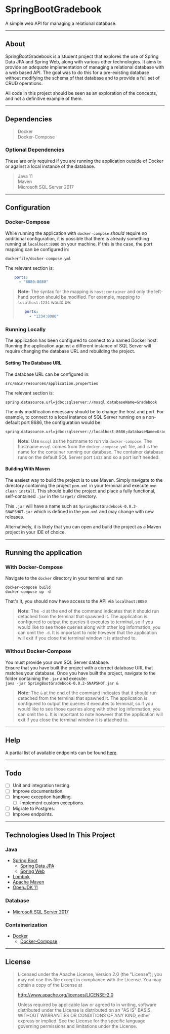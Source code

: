 # SpringBootGradebook

A simple web API for managing a relational database.

---

## About

SpringBootGradebook is a student project that explores the use of Spring Data JPA and Spring Web, 
along with various other technologies. It aims to provide an *adequate* implementation of managing a
relational database with a web based API. The goal was to do this for a pre-existing database without modifying
the schema of that database and to provide a full set of CRUD operations.


All code in this project should be seen as an exploration of the concepts, and not a definitive example of them.

---

## Dependencies

> Docker  
> Docker-Compose

### Optional Dependencies
These are only required if you are running the application outside of Docker or against a local instance
of the database.

> Java 11  
> Maven  
> Microsoft SQL Server 2017

---

## Configuration

### Docker-Compose

While running the application with `docker-compose` *should* require no additional configuration, it is possible
that there is already something running at `localhost:8080` on your machine. If this is the case, the port mapping
can be configured in:

`dockerfile/docker-compose.yml`

The relevant section is:
```yaml
    ports:
      - "8080:8080"
```

> **Note:** The syntax for the mapping is `host:container` and only the left-hand portion should be modified.
>For example, mapping to `localhost:1234` would be:
> ```yaml
>    ports:
>      - "1234:8080"
> ```

### Running Locally 

The application has been configured to connect to a named Docker host. Running the application against a different
instance of SQL Server will require changing the database URL and rebuilding the project.

#### Setting The Database URL

The database URL can be configured in:

`src/main/resources/application.properties`

The relevant section is:

```
spring.datasource.url=jdbc:sqlserver://mssql;databaseName=Gradebook
```

The only modification necessary should be to change the host and port. For example, to connect to a
local instance of SQL Server running on a non-default port 8686, the configuration would be:  

```
spring.datasource.url=jdbc:sqlserver://localhost:8686;databaseName=Gradebook
```

> **Note:** Use `mssql` as the hostname to run via `docker-compose`. The hostname `mssql` comes from the 
> `docker-compose.yml` file, and is the name for the container running our database. The container database runs on the 
> default SQL Server port `1433` and so a port isn't needed.


#### Building With Maven

The easiest way to build the project is to use Maven. Simply navigate to the directory containing the project
`pom.xml` in your terminal and execute `mvn clean install`. This should build the project and place a fully functional,
self-contained `.jar` in the `target/` directory. 

This `.jar` will have a name such as `SpringBootGradebook-0.0.2-SNAPSHOT.jar` which is defined 
in the `pom.xml` and may change with new releases.

Alternatively, it is likely that you can open and build the project as a Maven project in your IDE of choice.


---

## Running the application

### With Docker-Compose
Navigate to the `docker` directory in your terminal and run
```
docker-compose build
docker-compose up -d
```

That's it, you should now have access to the API via `localhost:8080`

> **Note:** The `-d` at the end of the command indicates that it should run detached from the terminal
> that spawned it. The application is configured to output the queries it executes to terminal, so if you would
> like to see those queries along with other log information, you can omit the `-d`. It is important
> to note however that the application will exit if you close the terminal window it is attached to.

### Without Docker-Compose

You must provide your own SQL Server database.  
Ensure that you have built the project with a correct database URL that matches your database.
Once you have built the project, navigate to the folder containing the `.jar` and execute:  
`java -jar SpringBootGradebook-0.0.2-SNAPSHOT.jar &`

> **Note:** The `&` at the end of the command indicates that it should run detached from the terminal
> that spawned it. The application is configured to output the queries it executes to terminal, so if you would
> like to see those queries along with other log information, you can omit the `&`. It is important
> to note however that the application will exit if you close the terminal window it is attached to.

---

## Help

A partial list of available endpoints can be found [here](ENDPOINTS.md).  

---


## Todo

- [ ] Unit and integration testing.
- [ ] Improve documentation.
- [ ] Improve exception handling.
  - [ ] Implement custom exceptions.
- [ ] Migrate to Postgres.
- [ ] Improve endpoints.

---

## Technologies Used In This Project

### Java

- [Spring Boot](https://spring.io/projects/spring-boot)
  - [Spring Data JPA](https://spring.io/projects/spring-data-jpa)
  - [Spring Web](https://docs.spring.io/spring-framework/docs/current/reference/html/web.html)
- [Lombok](https://projectlombok.org/)
- [Apache Maven](https://maven.apache.org/)
- [OpenJDK 11](https://openjdk.java.net/projects/jdk/11/)

### Database

- [Microsoft SQL Server 2017](https://www.microsoft.com/en-us/sql-server/sql-server-2017)

### Containerization

- [Docker](https://www.docker.com/)
  - [Docker-Compose](https://docs.docker.com/compose/)

---

## License

>Licensed under the Apache License, Version 2.0 (the "License");
>you may not use this file except in compliance with the License.
>You may obtain a copy of the License at
>
>   http://www.apache.org/licenses/LICENSE-2.0
>
>Unless required by applicable law or agreed to in writing, software
>distributed under the License is distributed on an "AS IS" BASIS,
>WITHOUT WARRANTIES OR CONDITIONS OF ANY KIND, either express or implied.
>See the License for the specific language governing permissions and
>limitations under the License.